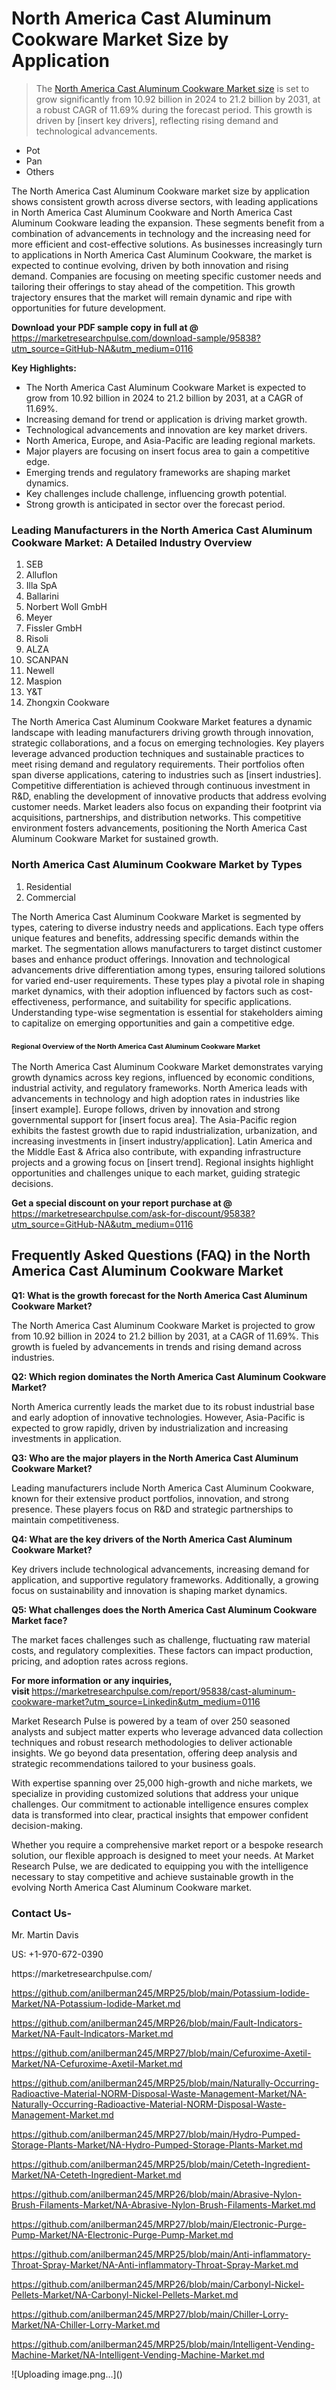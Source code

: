 <h1>North America Cast Aluminum Cookware Market&nbsp;Size by Application</h1><blockquote><p>The <a href="https://marketresearchpulse.com/download-sample/95838?utm_source=GitHub-NA&amp;utm_medium=0116">North America Cast Aluminum Cookware Market size</a> is set to grow significantly from 10.92 billion in 2024 to 21.2 billion by 2031, at a robust CAGR of 11.69% during the forecast period. This growth is driven by [insert key drivers], reflecting rising demand and technological advancements.</p></blockquote><ul><li>Pot<li> Pan<li> Others</li></ul><p>The North America Cast Aluminum Cookware market size by application shows consistent growth across diverse sectors, with leading applications in North America Cast Aluminum Cookware and North America Cast Aluminum Cookware leading the expansion. These segments benefit from a combination of advancements in technology and the increasing need for more efficient and cost-effective solutions. As businesses increasingly turn to applications in North America Cast Aluminum Cookware, the market is expected to continue evolving, driven by both innovation and rising demand. Companies are focusing on meeting specific customer needs and tailoring their offerings to stay ahead of the competition. This growth trajectory ensures that the market will remain dynamic and ripe with opportunities for future development.</p><p><strong>Download your PDF sample copy in full at @ </strong><a href="https://marketresearchpulse.com/download-sample/95838?utm_source=GitHub-NA&amp;utm_medium=0116">https://marketresearchpulse.com/download-sample/95838?utm_source=GitHub-NA&amp;utm_medium=0116</a></p><p><strong>Key Highlights: </strong></p><ul><li>The North America Cast Aluminum Cookware Market is expected to grow from 10.92 billion in 2024 to 21.2 billion by 2031, at a CAGR of 11.69%.</li><li>Increasing demand for trend or application is driving market growth.</li><li>Technological advancements and innovation are key market drivers.</li><li>North America, Europe, and Asia-Pacific are leading regional markets.</li><li>Major players are focusing on insert focus area to gain a competitive edge.</li><li>Emerging trends and regulatory frameworks are shaping market dynamics.</li><li>Key challenges include challenge, influencing growth potential.</li><li>Strong growth is anticipated in sector over the forecast period.</li></ul><h3>Leading Manufacturers in the North America Cast Aluminum Cookware Market: A Detailed Industry Overview</h3><ol><li>SEB</li><li>Alluflon</li><li>Illa SpA</li><li>Ballarini</li><li>Norbert Woll GmbH</li><li>Meyer</li><li>Fissler GmbH</li><li>Risoli</li><li>ALZA</li><li>SCANPAN</li><li>Newell</li><li>Maspion</li><li>Y&T</li><li>Zhongxin Cookware</li></ol><div class="flex max-w-full flex-col flex-grow"><div class="min-h-8 text-message flex w-full flex-col items-end gap-2 whitespace-normal break-words [.text-message+&amp;]:mt-5" dir="auto" data-message-author-role="assistant" data-message-id="fd8432e4-4910-450d-b182-61b7bfb0a01f" data-message-model-slug="gpt-4o"><div class="flex w-full flex-col gap-1 empty:hidden first:pt-[3px]"><div class="markdown prose w-full break-words dark:prose-invert light"><p>The North America Cast Aluminum Cookware Market features a dynamic landscape with leading manufacturers driving growth through innovation, strategic collaborations, and a focus on emerging technologies. Key players leverage advanced production techniques and sustainable practices to meet rising demand and regulatory requirements. Their portfolios often span diverse applications, catering to industries such as [insert industries]. Competitive differentiation is achieved through continuous investment in R&amp;D, enabling the development of innovative products that address evolving customer needs. Market leaders also focus on expanding their footprint via acquisitions, partnerships, and distribution networks. This competitive environment fosters advancements, positioning the North America Cast Aluminum Cookware Market for sustained growth.</p></div></div></div></div><h3>North America Cast Aluminum Cookware Market by Types</h3><ol><li>Residential<li> Commercial</li></ol><div class="flex max-w-full flex-col flex-grow"><div class="min-h-8 text-message flex w-full flex-col items-end gap-2 whitespace-normal break-words [.text-message+&amp;]:mt-5" dir="auto" data-message-author-role="assistant" data-message-id="084470be-0bb7-4664-bddf-5156b4f41249" data-message-model-slug="gpt-4o-mini"><div class="flex w-full flex-col gap-1 empty:hidden first:pt-[3px]"><div class="markdown prose w-full break-words dark:prose-invert light"><p>The North America Cast Aluminum Cookware Market is segmented by types, catering to diverse industry needs and applications. Each type offers unique features and benefits, addressing specific demands within the market. The segmentation allows manufacturers to target distinct customer bases and enhance product offerings. Innovation and technological advancements drive differentiation among types, ensuring tailored solutions for varied end-user requirements. These types play a pivotal role in shaping market dynamics, with their adoption influenced by factors such as cost-effectiveness, performance, and suitability for specific applications. Understanding type-wise segmentation is essential for stakeholders aiming to capitalize on emerging opportunities and gain a competitive edge.</p></div></div></div></div><h3><span style="font-size: 11px;">Regional Overview of the North America Cast Aluminum Cookware Market</span></h3><div class="flex max-w-full flex-col flex-grow"><div class="min-h-8 text-message flex w-full flex-col items-end gap-2 whitespace-normal break-words [.text-message+&amp;]:mt-5" dir="auto" data-message-author-role="assistant" data-message-id="e9038762-ce64-4e30-91c9-9bd413514231" data-message-model-slug="gpt-4o-mini"><div class="flex w-full flex-col gap-1 empty:hidden first:pt-[3px]"><div class="markdown prose w-full break-words dark:prose-invert light"><p>The North America Cast Aluminum Cookware Market demonstrates varying growth dynamics across key regions, influenced by economic conditions, industrial activity, and regulatory frameworks. North America leads with advancements in technology and high adoption rates in industries like [insert example]. Europe follows, driven by innovation and strong governmental support for [insert focus area]. The Asia-Pacific region exhibits the fastest growth due to rapid industrialization, urbanization, and increasing investments in [insert industry/application]. Latin America and the Middle East &amp; Africa also contribute, with expanding infrastructure projects and a growing focus on [insert trend]. Regional insights highlight opportunities and challenges unique to each market, guiding strategic decisions.</p></div></div></div></div><p><strong>Get a special discount on your report purchase at @ </strong><a href="https://marketresearchpulse.com/ask-for-discount/95838?utm_source=GitHub-NA&amp;utm_medium=0116">https://marketresearchpulse.com/ask-for-discount/95838?utm_source=GitHub-NA&amp;utm_medium=0116</a></p><h2>Frequently Asked Questions (FAQ) in the North America Cast Aluminum Cookware Market</h2><p><strong>Q1: What is the growth forecast for the North America Cast Aluminum Cookware Market?</strong></p><p>The North America Cast Aluminum Cookware Market is projected to grow from 10.92 billion in 2024 to 21.2 billion by 2031, at a CAGR of 11.69%. This growth is fueled by advancements in trends and rising demand across industries.</p><p><strong>Q2: Which region dominates the North America Cast Aluminum Cookware Market?</strong></p><p>North America currently leads the market due to its robust industrial base and early adoption of innovative technologies. However, Asia-Pacific is expected to grow rapidly, driven by industrialization and increasing investments in application.</p><p><strong>Q3: Who are the major players in the North America Cast Aluminum Cookware Market?</strong></p><p>Leading manufacturers include North America Cast Aluminum Cookware, known for their extensive product portfolios, innovation, and strong presence. These players focus on R&amp;D and strategic partnerships to maintain competitiveness.</p><p><strong>Q4: What are the key drivers of the North America Cast Aluminum Cookware Market?</strong></p><p>Key drivers include technological advancements, increasing demand for application, and supportive regulatory frameworks. Additionally, a growing focus on sustainability and innovation is shaping market dynamics.</p><p><strong>Q5: What challenges does the North America Cast Aluminum Cookware Market face?</strong></p><p>The market faces challenges such as challenge, fluctuating raw material costs, and regulatory complexities. These factors can impact production, pricing, and adoption rates across regions.</p><p><strong>For more information or any inquiries, visit&nbsp;</strong><a href="https://marketresearchpulse.com/report/95838/cast-aluminum-cookware-market?utm_source=Linkedin&utm_medium=0116">https://marketresearchpulse.com/report/95838/cast-aluminum-cookware-market?utm_source=Linkedin&utm_medium=0116</a></p><p>Market Research Pulse is powered by a team of over 250 seasoned analysts and subject matter experts who leverage advanced data collection techniques and robust research methodologies to deliver actionable insights. We go beyond data presentation, offering deep analysis and strategic recommendations tailored to your business goals.</p><p>With expertise spanning over 25,000 high-growth and niche markets, we specialize in providing customized solutions that address your unique challenges. Our commitment to actionable intelligence ensures complex data is transformed into clear, practical insights that empower confident decision-making.</p><p>Whether you require a comprehensive market report or a bespoke research solution, our flexible approach is designed to meet your needs. At Market Research Pulse, we are dedicated to equipping you with the intelligence necessary to stay competitive and achieve sustainable growth in the evolving North America Cast Aluminum Cookware market.</p><h3><strong>Contact Us-</strong></h3><p>Mr. Martin Davis</p><p>US: +1-970-672-0390</p><p>https://marketresearchpulse.com/</p><p><a href="https://github.com/anilberman245/MRP25/blob/main/Potassium-Iodide-Market/NA-Potassium-Iodide-Market.md">https://github.com/anilberman245/MRP25/blob/main/Potassium-Iodide-Market/NA-Potassium-Iodide-Market.md</a></p><p><a href="https://github.com/anilberman245/MRP26/blob/main/Fault-Indicators-Market/NA-Fault-Indicators-Market.md">https://github.com/anilberman245/MRP26/blob/main/Fault-Indicators-Market/NA-Fault-Indicators-Market.md</a></p><p><a href="https://github.com/anilberman245/MRP27/blob/main/Cefuroxime-Axetil-Market/NA-Cefuroxime-Axetil-Market.md">https://github.com/anilberman245/MRP27/blob/main/Cefuroxime-Axetil-Market/NA-Cefuroxime-Axetil-Market.md</a></p><p><a href="https://github.com/anilberman245/MRP25/blob/main/Naturally-Occurring-Radioactive-Material-NORM-Disposal-Waste-Management-Market/NA-Naturally-Occurring-Radioactive-Material-NORM-Disposal-Waste-Management-Market.md">https://github.com/anilberman245/MRP25/blob/main/Naturally-Occurring-Radioactive-Material-NORM-Disposal-Waste-Management-Market/NA-Naturally-Occurring-Radioactive-Material-NORM-Disposal-Waste-Management-Market.md</a></p><p><a href="https://github.com/anilberman245/MRP27/blob/main/Hydro-Pumped-Storage-Plants-Market/NA-Hydro-Pumped-Storage-Plants-Market.md">https://github.com/anilberman245/MRP27/blob/main/Hydro-Pumped-Storage-Plants-Market/NA-Hydro-Pumped-Storage-Plants-Market.md</a></p><p><a href="https://github.com/anilberman245/MRP25/blob/main/Ceteth-Ingredient-Market/NA-Ceteth-Ingredient-Market.md">https://github.com/anilberman245/MRP25/blob/main/Ceteth-Ingredient-Market/NA-Ceteth-Ingredient-Market.md</a></p><p><a href="https://github.com/anilberman245/MRP26/blob/main/Abrasive-Nylon-Brush-Filaments-Market/NA-Abrasive-Nylon-Brush-Filaments-Market.md">https://github.com/anilberman245/MRP26/blob/main/Abrasive-Nylon-Brush-Filaments-Market/NA-Abrasive-Nylon-Brush-Filaments-Market.md</a></p><p><a href="https://github.com/anilberman245/MRP27/blob/main/Electronic-Purge-Pump-Market/NA-Electronic-Purge-Pump-Market.md">https://github.com/anilberman245/MRP27/blob/main/Electronic-Purge-Pump-Market/NA-Electronic-Purge-Pump-Market.md</a></p><p><a href="https://github.com/anilberman245/MRP25/blob/main/Anti-inflammatory-Throat-Spray-Market/NA-Anti-inflammatory-Throat-Spray-Market.md">https://github.com/anilberman245/MRP25/blob/main/Anti-inflammatory-Throat-Spray-Market/NA-Anti-inflammatory-Throat-Spray-Market.md</a></p><p><a href="https://github.com/anilberman245/MRP26/blob/main/Carbonyl-Nickel-Pellets-Market/NA-Carbonyl-Nickel-Pellets-Market.md">https://github.com/anilberman245/MRP26/blob/main/Carbonyl-Nickel-Pellets-Market/NA-Carbonyl-Nickel-Pellets-Market.md</a></p><p><a href="https://github.com/anilberman245/MRP27/blob/main/Chiller-Lorry-Market/NA-Chiller-Lorry-Market.md">https://github.com/anilberman245/MRP27/blob/main/Chiller-Lorry-Market/NA-Chiller-Lorry-Market.md</a></p><p><a href="https://github.com/anilberman245/MRP25/blob/main/Intelligent-Vending-Machine-Market/NA-Intelligent-Vending-Machine-Market.md">https://github.com/anilberman245/MRP25/blob/main/Intelligent-Vending-Machine-Market/NA-Intelligent-Vending-Machine-Market.md</a></p>
![Uploading image.png…]()
